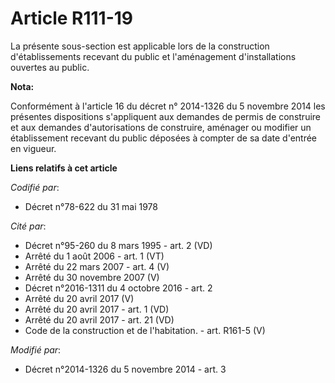 # Article R111-19

La présente sous-section est applicable lors de la construction d'établissements recevant du public et l'aménagement
d'installations ouvertes au public.

**Nota:**

Conformément à l'article 16 du décret n° 2014-1326 du 5 novembre 2014 les présentes dispositions s'appliquent aux demandes de
permis de construire et aux demandes d'autorisations de construire, aménager ou modifier un établissement recevant du public
déposées à compter de sa date d'entrée en vigueur.

**Liens relatifs à cet article**

_Codifié par_:

  - Décret n°78-622 du 31 mai 1978

_Cité par_:

  - Décret n°95-260 du 8 mars 1995 - art. 2 (VD)
  - Arrêté du 1 août 2006 - art. 1 (VT)
  - Arrêté du 22 mars 2007 - art. 4 (V)
  - Arrêté du 30 novembre 2007 (V)
  - Décret n°2016-1311 du 4 octobre 2016 - art. 2
  - Arrêté du 20 avril 2017 (V)
  - Arrêté du 20 avril 2017 - art. 1 (VD)
  - Arrêté du 20 avril 2017 - art. 21 (VD)
  - Code de la construction et de l'habitation. - art. R161-5 (V)

_Modifié par_:

  - Décret n°2014-1326 du 5 novembre 2014 - art. 3

